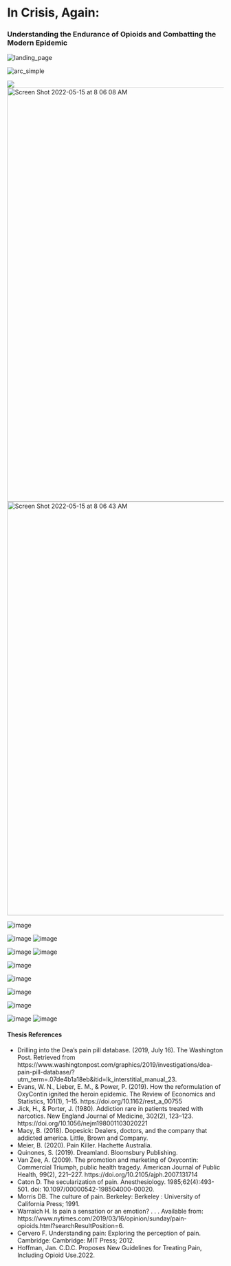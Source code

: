 <h1>In Crisis, Again:</h2>
<h3>Understanding the Endurance of Opioids and Combatting the Modern Epidemic</h3>


![landing_page](https://user-images.githubusercontent.com/86888346/168472975-ce9980ec-2f42-45ca-a654-0cf6fa2ffb04.png)

![arc_simple](https://user-images.githubusercontent.com/86888346/168472994-75e404e4-6acb-4d4c-83b6-fa6bfc2115e1.png)

<img src="./brain-animate_3.gif"/>

<img width="961" alt="Screen Shot 2022-05-15 at 8 06 08 AM" src="https://user-images.githubusercontent.com/86888346/168473056-b33474bc-7b68-4d8a-889a-40a7b38a2a7e.png">

<img width="961" alt="Screen Shot 2022-05-15 at 8 06 43 AM" src="https://user-images.githubusercontent.com/86888346/168473062-ca3a3c07-ff57-4628-a9ff-aa44f7bb6452.png">

![image](https://user-images.githubusercontent.com/86888346/155444223-a9ef2489-11ef-4f80-830e-64d260d26a7c.png)

![image](https://user-images.githubusercontent.com/86888346/163730863-23d6552f-cf42-406c-ad11-5fc650663b58.png)  ![image](https://user-images.githubusercontent.com/86888346/163730897-74a8034b-ddb3-46e6-a4d6-051cb95bde46.png)

![image](https://user-images.githubusercontent.com/86888346/163730921-369391f0-271e-44cc-89ac-19d1284dc599.png) ![image](https://user-images.githubusercontent.com/86888346/163730939-a3137361-8daf-4525-ba17-f3fa1ec7276a.png)

![image](https://user-images.githubusercontent.com/86888346/165307831-47040626-c9b7-413e-a5da-fdf6da495209.png)


<!-- <p>Overdose Deaths [2010 - 2020]</p> -->
![image](https://user-images.githubusercontent.com/86888346/165308130-c02d735a-92f8-47c7-8f56-34dc3b2f1858.png)

<!-- <h4>Overdose Deaths [2010 - 2020] & Pills per 100 people [2012]</h4> -->
![image](https://user-images.githubusercontent.com/86888346/165308317-4ac1f5fa-eae7-40fa-bf4c-66e8c5297cb8.png)

<!-- <h4>Overdose Deaths [2010 - 2020] & MAT providers [2022]</h4> -->
![image](https://user-images.githubusercontent.com/86888346/165308393-4a93c6cd-952c-43df-8885-6519147c323b.png)

<!-- <h4>All Providers [2022]</h4><h4>All Providers taking New Patients [2022]</h4> -->
![image](https://user-images.githubusercontent.com/86888346/165308562-457792f8-a88d-4a68-886c-48eb4d7d5776.png) ![image](https://user-images.githubusercontent.com/86888346/165308466-35d5f96a-548c-45a1-b129-82d52bb1b137.png)



<h4>Thesis References</h4>
<ul>
    <li>Drilling into the Dea’s pain pill database. (2019, July 16). The Washington Post. Retrieved from https://www.washingtonpost.com/graphics/2019/investigations/dea-pain-pill-database/?utm_term=.07de4b1a18eb&amp;itid=lk_interstitial_manual_23.</li> 
    <li>Evans, W. N., Lieber, E. M., &amp; Power, P. (2019). How the reformulation of OxyContin ignited the heroin epidemic. The Review of Economics and Statistics, 101(1), 1–15. https://doi.org/10.1162/rest_a_00755 </li>
    <li>Jick, H., &amp; Porter, J. (1980). Addiction rare in patients treated with narcotics. New England Journal of Medicine, 302(2), 123–123. https://doi.org/10.1056/nejm198001103020221 </li>
    <li>Macy, B. (2018). Dopesick: Dealers, doctors, and the company that addicted america. Little, Brown and Company. </li>
    <li>Meier, B. (2020). Pain Killer. Hachette Australia. </li>
    <li>Quinones, S. (2019). Dreamland. Bloomsbury Publishing. </li>
    <li>Van Zee, A. (2009). The promotion and marketing of Oxycontin: Commercial Triumph, public health tragedy. American Journal of Public Health, 99(2), 221–227. https://doi.org/10.2105/ajph.2007.131714 </li>
   <li> Caton D. The secularization of pain. Anesthesiology. 1985;62(4):493-501. doi: 10.1097/00000542-198504000-00020. </li>
   <li> Morris DB. The culture of pain. Berkeley: Berkeley : University of California Press; 1991.</li>
   <li> Warraich H. Is pain a sensation or an emotion? . . . Available from: https://www.nytimes.com/2019/03/16/opinion/sunday/pain-opioids.html?searchResultPosition=6.</li>
   <li> Cervero F. Understanding pain: Exploring the perception of pain. Cambridge: Cambridge: MIT Press; 2012.</li>
   <li> Hoffman, Jan. C.D.C. Proposes New Guidelines for Treating Pain, Including Opioid Use.2022. </li>
</ul>
